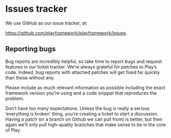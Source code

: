 <!--- Copyright (C) from 2022 The Play Framework Contributors <https://github.com/playframework>, 2011-2021 Lightbend Inc. <https://www.lightbend.com> -->

# Issues tracker

We use GitHub as our issue tracker, at:

<https://github.com/playframework/playframework/issues>.

## Reporting bugs

Bug reports are incredibly helpful, so take time to report bugs and request features in our ticket tracker. We’re always grateful for patches to Play’s code. Indeed, bug reports with attached patches will get fixed far quickly than those without any.

Please include as much relevant information as possible including the exact framework version you’re using and a code snippet that reproduces the problem.

Don’t have too many expectations. Unless the bug is really a serious ‘everything is broken’ thing, you’re creating a ticket to start a discussion. Having a patch (or a branch on Github we can pull from) is better, but then again we’ll only pull high-quality branches that make sense to be in the core of Play.
